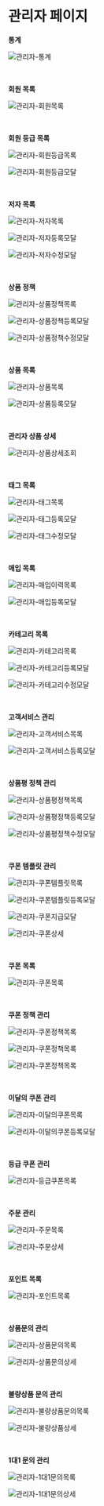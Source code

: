 # 관리자 페이지

**통계**

![관리자-통계](./image/관리자-통계.png)

<br/>

**회원 목록**

![관리자-회원목록](./image/관리자-회원목록.png)


<br/>


**회원 등급 목록**

![관리자-회원등급목록](./image/관리자-회원등급목록.png)

![관리자-회원등급모달](./image/관리자-회원등급모달.png)

<br/>


**저자 목록**

![관리자-저자목록](./image/관리자-저자목록.png)

![관리자-저자등록모달](./image/관리자-저자등록모달.png)

![관리자-저자수정모달](./image/관리자-저자수정모달.png)

<br/>

**상품 정책**


![관리자-상품정책목록](./image/관리자-상품정책목록.png)

![관리자-상품정책등록모달](./image/관리자-상품정책등록모달.png)

![관리자-상품정책수정모달](./image/관리자-상품정책수정모달.png)


<br/>

**상품 목록**

![관리자-상품목록](./image/관리자-상품목록.png)

![관리자-상품등록모달](./image/관리자-상품등록모달.png)

<br/>

**관리자 상품 상세**

![관리자-상품상세조회](./image/관리자-상품상세조회.png)

<br/>

**태그 목록**

![관리자-태그목록](./image/관리자-태그목록.png)

![관리자-태그등록모달](./image/관리자-태그등록모달.png)

![관리자-태그수정모달](./image/관리자-태그수정모달.png)

<Br/>

**매입 목록**

![관리자-매입이력목록](./image/관리자-매입이력목록.png)

![관리자-매입등록모달](./image/관리자-매입등록모달.png)

<br/>

**카테고리 목록**

![관리자-카테고리목록](./image/관리자-카테고리목록.png)

![관리자-카테고리등록모달](./image/관리자-카테고리등록모달.png)

![관리자-카테고리수정모달](./image/관리자-카테고리수정모달.png)

<br/>


**고객서비스 관리**

![관리자-고객서비스목록](./image/관리자-고객서비스목록.png)

![관리자-고객서비스등록모달](./image/관리자-고객서비스등록모달.png)

<br/>

**상품평 정책 관리**

![관리자-상품평정책목록](./image/관리자-상품평정책목록.png)

![관리자-상품평정책등록모달](./image/관리자-상품평정책등록모달.png)

![관리자-상품평정책수정모달](./image/관리자-상품평정책수정모달.png)

<br/>


**쿠폰 템플릿 관리**

![관리자-쿠폰템플릿목록](./image/관리자-쿠폰템플릿목록.png)

![관리자-쿠폰템플릿등록모달](./image/관리자-쿠폰템플릿등록모달.png)

![관리자-쿠폰지급모달](./image/관리자-쿠폰지급모달.png)

![관리자-쿠폰상세](./image/관리자-쿠폰상세.png)

<br/>

**쿠폰 목록**

![관리자-쿠폰목록](./image/관리자-쿠폰목록.png)

<br/>

**쿠폰 정책 관리**

![관리자-쿠폰정책목록](./image/관리자-쿠폰정책목록.png)

![관리자-쿠폰정책목록](./image/관리자-쿠폰정책등록모달.png)

![관리자-쿠폰정책목록](./image/관리자-쿠폰정책수정모달.png)

<br/>

**이달의 쿠폰 관리**

![관리자-이달의쿠폰목록](./image/관리자-이달의쿠폰목록.png)

![관리자-이달의쿠폰등록모달](./image/관리자-이달의쿠폰등록모달.png)

<br/>

**등급 쿠폰 관리**

![관리자-등급쿠폰목록](./image/관리자-등급쿠폰목록.png)

<br/>

**주문 관리**

![관리자-주문목록](./image/관리자-주문목록.png)

![관리자-주문상세](./image/관리자-주문상세.png)


<br/>

**포인트 목록**

![관리자-포인트목록](./image/관리자-포인트목록.png)

<br/>

**상품문의 관리**

![관리자-상품문의목록](./image/관리자-상품문의목록.png)

![관리자-상품문의상세](./image/관리자-상품문의상세.png)

<br/>

**불량상품 문의 관리**

![관리자-불량상품문의목록](./image/관리자-불량상품문의목록.png)

![관리자-불량상품상세](./image/관리자-불량상품상세.png)

<br/>

**1대1 문의 관리**

![관리자-1대1문의목록](./image/관리자-1대1문의목록.png)

![관리자-1대1문의상세](./image/관리자-1대1문의상세.png)
